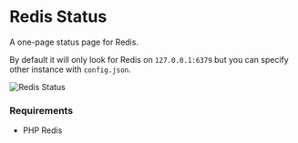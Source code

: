 Redis Status
===

A one-page status page for Redis.

By default it will only look for Redis on `127.0.0.1:6379` but you can specify other instance with `config.json`.

![Redis Status](http://i.imgur.com/JqN78wA.png)

### Requirements
* PHP Redis
